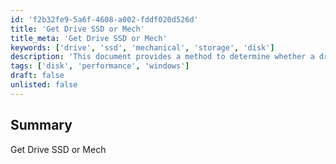 ```yaml
---
id: 'f2b32fe9-5a6f-4608-a002-fddf020d526d'
title: 'Get Drive SSD or Mech'
title_meta: 'Get Drive SSD or Mech'
keywords: ['drive', 'ssd', 'mechanical', 'storage', 'disk']
description: 'This document provides a method to determine whether a drive is an SSD (Solid State Drive) or a mechanical hard drive. It outlines the necessary steps and commands to efficiently identify the type of storage device in a system.'
tags: ['disk', 'performance', 'windows']
draft: false
unlisted: false
---
```


## Summary

Get Drive SSD or Mech
